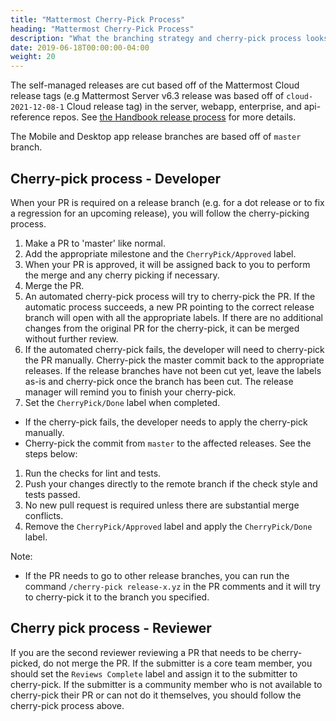 ```yaml
---
title: "Mattermost Cherry-Pick Process"
heading: "Mattermost Cherry-Pick Process"
description: "What the branching strategy and cherry-pick process looks like."
date: 2019-06-18T00:00:00-04:00
weight: 20
---
```


The self-managed releases are cut based off of the Mattermost Cloud release tags (e.g Mattermost Server v6.3 release was based off of ``cloud-2021-12-08-1`` Cloud release tag) in the server, webapp, enterprise, and api-reference repos. See [the Handbook release process](https://handbook.mattermost.com/operations/research-and-development/product/release-process/release-overview#cloud-release-branch-processes) for more details.

The Mobile and Desktop app release branches are based off of ``master`` branch.

## Cherry-pick process - Developer

When your PR is required on a release branch (e.g. for a dot release or to fix a regression for an upcoming release), you will follow the cherry-picking process.

1. Make a PR to 'master' like normal.
1. Add the appropriate milestone and the `CherryPick/Approved` label.
1. When your PR is approved, it will be assigned back to you to perform the merge and any cherry picking if necessary.
1. Merge the PR.
1. An automated cherry-pick process will try to cherry-pick the PR. If the automatic process succeeds, a new PR pointing to the correct release branch will open with all the appropriate labels. If there are no additional changes from the original PR for the cherry-pick, it can be merged without further review.
1. If the automated cherry-pick fails, the developer will need to cherry-pick the PR manually. Cherry-pick the master commit back to the appropriate releases. If the release branches have not been cut yet, leave the labels as-is and cherry-pick once the branch has been cut. The release manager will remind you to finish your cherry-pick.
1. Set the `CherryPick/Done` label when completed.

* If the cherry-pick fails, the developer needs to apply the cherry-pick manually.
* Cherry-pick the commit from `master` to the affected releases. See the steps below:
1. Run the checks for lint and tests.
1. Push your changes directly to the remote branch if the check style and tests passed.
1. No new pull request is required unless there are substantial merge conflicts.
1. Remove the `CherryPick/Approved` label and apply the `CherryPick/Done` label.

Note:
  - If the PR needs to go to other release branches, you can run the command `/cherry-pick release-x.yz` in the PR comments and it will try to cherry-pick it to the branch you specified.

## Cherry pick process - Reviewer

If you are the second reviewer reviewing a PR that needs to be cherry-picked, do not merge the PR. If the submitter is a core team member, you should set the `Reviews Complete` label and assign it to the submitter to cherry-pick. If the submitter is a community member who is not available to cherry-pick their PR or can not do it themselves, you should follow the cherry-pick process above.
